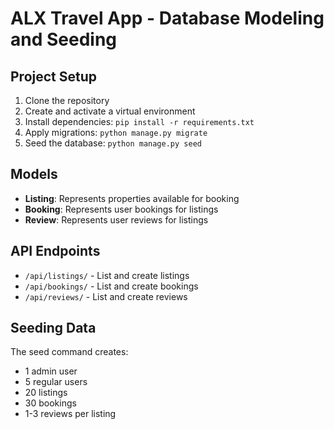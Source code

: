 # ALX Travel App - Database Modeling and Seeding

## Project Setup

1. Clone the repository
2. Create and activate a virtual environment
3. Install dependencies: `pip install -r requirements.txt`
4. Apply migrations: `python manage.py migrate`
5. Seed the database: `python manage.py seed`

## Models

- **Listing**: Represents properties available for booking
- **Booking**: Represents user bookings for listings
- **Review**: Represents user reviews for listings

## API Endpoints

- `/api/listings/` - List and create listings
- `/api/bookings/` - List and create bookings
- `/api/reviews/` - List and create reviews

## Seeding Data

The seed command creates:
- 1 admin user
- 5 regular users
- 20 listings
- 30 bookings
- 1-3 reviews per listing